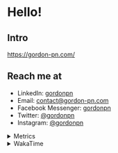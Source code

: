 # Hello!

## Intro

<https://gordon-pn.com/>

## Reach me at

- LinkedIn: [gordonpn](https://www.linkedin.com/in/gordonpn/)
- Email: [contact@gordon-pn.com](mailto:contact@gordon-pn.com)
- Facebook Messenger: [gordonpn](https://www.messenger.com/t/Gordonpn)
- Twitter: [@gordonpn](https://twitter.com/Gordonpn)
- Instagram: [@gordonpn](https://www.instagram.com/gordonpn/)

<details>
  <summary>Metrics</summary>

  <img align="center" src="https://github.com/gordonpn/gordonpn/blob/master/github-metrics.svg" alt="GitHub Metrics">

</details>

<details>
  <summary>WakaTime</summary>

  <!--START_SECTION:waka-->
📊 **This Week I Spent My Time On** 

```text
💬 Programming Languages: 
Java                     19 hrs 21 mins      ████████████░░░░░░░░░░░░░   46.20 % 
Other                    15 hrs 50 mins      █████████░░░░░░░░░░░░░░░░   37.79 % 
TypeScript               3 hrs 17 mins       ██░░░░░░░░░░░░░░░░░░░░░░░   07.87 % 
JavaScript               1 hr 1 min          █░░░░░░░░░░░░░░░░░░░░░░░░   02.46 % 
Bash                     34 mins             ░░░░░░░░░░░░░░░░░░░░░░░░░   01.38 % 

🔥 Editors: 
Chrome                   20 hrs 16 mins      ████████████░░░░░░░░░░░░░   48.37 % 
IntelliJ IDEA            8 hrs 45 mins       █████░░░░░░░░░░░░░░░░░░░░   20.90 % 
iTerm2                   7 hrs 29 mins       ████░░░░░░░░░░░░░░░░░░░░░   17.89 % 
Slack                    2 hrs 58 mins       ██░░░░░░░░░░░░░░░░░░░░░░░   07.12 % 
MicrosoftOutlook         40 mins             ░░░░░░░░░░░░░░░░░░░░░░░░░   01.61 % 
```


 Last Updated on 14/04/2025 16:29:02 UTC
<!--END_SECTION:waka-->
</details>
